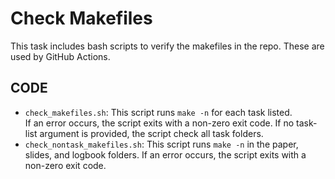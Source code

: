 # Check Makefiles

This task includes bash scripts to verify the makefiles in the repo.
These are used by GitHub Actions.

## CODE
* `check_makefiles.sh`:
This script runs `make -n` for each task listed.  
If an error occurs, the script exits with a non-zero exit code.
If no task-list argument is provided, the script check all task folders.
* `check_nontask_makefiles.sh`:
This script runs `make -n` in the paper, slides, and logbook folders.
If an error occurs, the script exits with a non-zero exit code.
